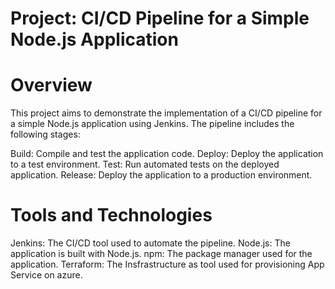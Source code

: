 # Project: CI/CD Pipeline for a Simple Node.js Application

# Overview
This project aims to demonstrate the implementation of a CI/CD pipeline for a simple Node.js application using Jenkins. The pipeline includes the following stages:

Build: Compile and test the application code.
Deploy: Deploy the application to a test environment.
Test: Run automated tests on the deployed application.
Release: Deploy the application to a production environment.

# Tools and Technologies
Jenkins: The CI/CD tool used to automate the pipeline.
Node.js: The application is built with Node.js.
npm: The package manager used for the application.
Terraform: The Insfrastructure as tool used for provisioning App Service on azure.


